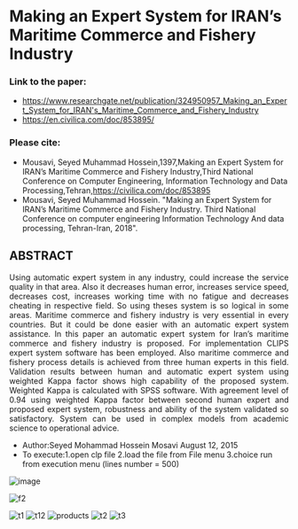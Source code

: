 # Making an Expert System for IRAN’s Maritime Commerce and Fishery Industry

### Link to the paper:
- https://www.researchgate.net/publication/324950957_Making_an_Expert_System_for_IRAN's_Maritime_Commerce_and_Fishery_Industry
- https://en.civilica.com/doc/853895/
### Please cite:
- Mousavi, Seyed Muhammad Hossein,1397,Making an Expert System for IRAN’s Maritime Commerce and Fishery Industry,Third National Conference on Computer Engineering, Information Technology and Data Processing,Tehran,https://civilica.com/doc/853895
- Mousavi, Seyed Muhammad Hossein. "Making an Expert System for IRAN’s Maritime Commerce and Fishery Industry. Third National Conference on computer engineering Information Technology And data processing, Tehran-Iran, 2018".

## ABSTRACT

<div align="justify">
  
Using automatic expert system in any industry, could increase the service quality in that area. Also it decreases human error, increases service speed, decreases cost, increases working time with no fatigue and decreases cheating in respective field. So using theses system is so logical in some areas. Maritime commerce and fishery industry is very essential in every countries. But it could be done easier with an automatic expert system assistance. In this paper an automatic expert system for Iran’s maritime commerce and fishery industry is proposed. For implementation CLIPS expert system software has been employed. Also maritime commerce and fishery process details is achieved from three human experts in this field. Validation results between human and automatic expert system using weighted Kappa factor shows high capability of the proposed system. Weighted Kappa is calculated with SPSS software. With agreement level of 0.94 using weighted Kappa factor between second human expert and proposed expert system, robustness and ability of the system validated so satisfactory. System can be used in complex models from academic science to operational advice.

</div>

- Author:Seyed Mohammad Hossein Mosavi  August 12, 2015  
- To execute:1.open clp file  2.load the file from File menu   3.choice run from execution menu   (lines number = 500) 

![image](https://github.com/user-attachments/assets/ada3ed5a-86c3-4c55-b39e-0f3c0da92c0b)

![f2](https://github.com/user-attachments/assets/fd627c1f-9541-4ea9-9a91-fa7d43d58ad1)

![t1](https://github.com/user-attachments/assets/2110c7fc-d402-4db9-86be-1e8fa78be23c)
![t12](https://github.com/user-attachments/assets/3c97fe48-a633-4454-b2f3-a2820a5e2a2b)
![products](https://github.com/user-attachments/assets/7ed3b012-4900-4671-a4e7-cf20f7959b26)
![t2](https://github.com/user-attachments/assets/a63f1165-6b3b-4a64-acdd-99a68e34fc70)
![t3](https://github.com/user-attachments/assets/660eae72-0441-45d0-af83-8483b6bbad58)


        
                                                                                                                             
